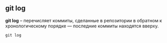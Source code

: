 ## git log

**git log** –  перечисляет коммиты, сделанные в репозитории в обратном к хронологическому порядке — последние коммиты находятся вверху.

```bash=
git log